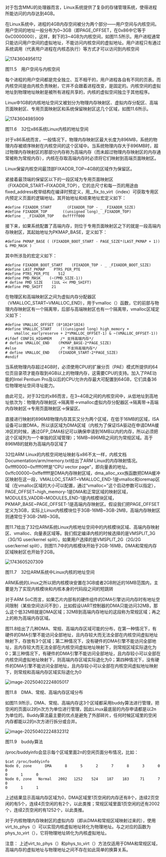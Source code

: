 对于包含MMU的处理器而言，Linux系统提供了复杂的存储管理系统，使得进程所能访问的内存达到4GB。

在Linux系统中，进程的4GB内存空间被分为两个部分——用户空间与内核空间。用户空间的地址一般分布为0~3GB（即PAGE_OFFSET，在0x86中它等于0xC0000000），这样，剩下的3~4GB为内核空间，如图11.5所示。用户进程通常只能访问用户空间的虚拟地址，不能访问内核空间的虚拟地址。用户进程只有通过系统调用（代表用户进程在内核态执行）等方式才可以访问到内核空间

![1743604956112](./figure/1743604956112.png)

图11.5　用户空间与内核空间

每个进程的用户空间都是完全独立、互不相干的，用户进程各自有不同的页表。而内核空间是由内核负责映射，它并不会跟着进程改变，是固定的。内核空间的虚拟地址到物理地址映射是被所有进程共享的，内核的虚拟空间独立于其他程序。

Linux中1GB的内核地址空间又被划分为物理内存映射区、虚拟内存分配区、高端页面映射区、专用页面映射区和系统保留映射区这几个区域，如图11.6所示。

![1743604985909](./figure/1743604985909.png)

图11.6　32位x86系统Linux内核的地址空间

对于x86系统而言，一般情况下，物理内存映射区最大长度为896MB，系统的物理内存被顺序映射在内核空间的这个区域中。当系统物理内存大于896MB时，超过物理内存映射区的那部分内存称为高端内存（而未超过物理内存映射区的内存通常被称为常规内存），内核在存取高端内存时必须将它们映射到高端页面映射区。

Linux保留内核空间最顶部FIXADDR_TOP~4GB的区域作为保留区。

紧接着最顶端的保留区以下的一段区域为专用页面映射区（FIXADDR_START~FIXADDR_TOP），它的总尺寸和每一页的用途由fixed_address枚举结构在编译时预定义，用__fix_to_virt（index）可获取专用区内预定义页面的逻辑地址。其开始地址和结束地址宏定义如下：

```
#define FIXADDR_START       (FIXADDR_TOP - _ _FIXADDR_SIZE)
#define FIXADDR_TOP       ((unsigned long)_ _FIXADDR_TOP)
#define _ _FIXADDR_TOP    0xfffff000
```

接下来，如果系统配置了高端内存，则位于专用页面映射区之下的就是一段高端内存映射区，其起始地址为PKMAP_BASE，定义如下：

```
#define PKMAP_BASE ( (FIXADDR_BOOT_START - PAGE_SIZE*(LAST_PKMAP + 1)) & PMD_MASK )
```

其中所涉及的宏定义如下：

```
#define FIXADDR_BOOT_START    (FIXADDR_TOP - _ _FIXADDR_BOOT_SIZE)
#define LAST_PKMAP    PTRS_PER_PTE
#define PTRS_PER_PTE    512
#define PMD_MASK    (~(PMD_SIZE-1))
# define PMD_SIZE    (1UL << PMD_SHIFT)
#define PMD_SHIFT    21
```

在物理区和高端映射区之间为虚拟内存分配器区（VMALLOC_START~VMALLOC_END），用于vmalloc（）函数，它的前部与物理内存映射区有一个隔离带，后部与高端映射区也有一个隔离带，vmalloc区域定义如下：

```
#define VMALLOC_OFFSET (8*1024*1024)
#define VMALLOC_START    (((unsigned long) high_memory +
    vmalloc_earlyreserve + 2*VMALLOC_OFFSET-1) & ~(VMALLOC_OFFSET-1))
#ifdef CONFIG_HIGHMEM    /* 支持高端内存*/
# define VMALLOC_END    (PKMAP_BASE-2*PAGE_SIZE)
#else                    /* 不支持高端内存*/
# define VMALLOC_END    (FIXADDR_START-2*PAGE_SIZE)
#endif
```

当系统物理内存超过4GB时，必须使用CPU的扩展分页（PAE）模式所提供的64位页目录项才能存取到4GB以上的物理内存，这需要CPU的支持。加入了PAE功能的Intel Pentium Pro及以后的CPU允许内存最大可配置到64GB，它们具备36位物理地址空间寻址能力。

由此可见，对于32位的x86而言，在3~4GB之间的内核空间中，从低地址到高地址依次为：物理内存映射区→隔离带→vmalloc虚拟内存分配器区→隔离带→高端内存映射区→专用页面映射区→保留区。

直接进行映射的896MB物理内存其实又分为两个区域，在低于16MB的区域，ISA设备可以做DMA，所以该区域为DMA区域（内核为了保证ISA驱动在申请DMA缓冲区的时候，通过GFP_DMA标记可以确保申请到16MB以内的内存，所以必须把这个区域列为一个单独的区域管理）；16MB~896MB之间的为常规区域。高于896MB的就称为高端内存区域了

32位ARM Linux的内核空间地址映射与x86不太一样，内核文档Documentation/arm/memory.txt给出了ARM Linux的内存映射情况。0xffff0000~0xffff0fff是“CPU vector page”，即向量表的地址。0xffc00000~0xffefffff是DMA内存映射区域，dma_alloc_xxx族函数把DMA缓冲区映射在这一段，VMALLOC_START~VMALLOC_END-1是vmalloc和ioremap区域（在vmalloc区域的大小可以配置，通过“vmalloc=”这个启动参数可以指定），PAGE_OFFSET~high_memory-1是DMA和正常区域的映射区域，MODULES_VADDR~MODULES_END-1是内核模块区域，PKMAP_BASE~PAGE_OFFSET-1是高端内存映射区。假设我们把PAGE_OFFSET定义为3GB，实际上Linux内核模块位于3GB-16MB~3GB-2MB，高端内存映射区则通常位于3GB-2MB~3GB。

图11.7给出了32位ARM系统Linux内核地址空间中的内核模块区域、高端内存映射区、vmalloc、向量表区域等。我们假定编译内核的时候选择的是VMSPLIT_3G（3G/1G user/kernel split）。如果用户选择的是VMSPLIT_2G（2G/2G user/kernel split），则图11.7中的内核模块开始于2GB-16MB，DMA和常规内存区域映射区也开始于2GB。

![1743605207309](./figure/1743605207309.png)

图11.7　32位ARM系统中Linux内核的地址空间

ARM系统的Linux之所以把内核模块安置在3GB或者2GB附近的16MB范围内，主要是为了实现内核模块和内核本身的代码段之间的短跳转

对于ARM SoC而言，如果芯片内部有的硬件组件的DMA引擎访问内存时有地址空间限制（某些空间访问不到），比如假设UART控制器的DMA只能访问32MB，那么这个低32MB就是DMA区域；32MB到高端内存地址的这段称为常规区域；再之上的称为高端内存区域。

图11.8给出了几种DMA、常规、高端内存区域可能的分布，在第一种情况下，有硬件的DMA引擎不能访问全部地址，且内存较大而无法全部在内核空间虚拟地址映射下，存放有3个区域；第二种情况下，没有硬件的DMA引擎不能访问全部地址，且内存较大而无法全部在内核空间虚拟地址映射下，则常规区域实际退化为0；第三种情况下，有硬件的DMA引擎不能访问全部地址，且内存较小可以全部在内核空间虚拟地址映射下，则高端内存区域实际退化为0；第四种情况下，没有硬件的DMA引擎不能访问全部地址，且内存较小可以全部在内核空间虚拟地址映射下，则常规和高端内存区域实际退化为0

![image-20250402224805017](./figure/image-20250402224805017.png)

图11.8　DMA、常规、高端内存区域分布

如图11.9所示，DMA、常规、高端内存这3个区域都采用buddy算法进行管理，把空闲的页面以2的n次方为单位进行管理，因此Linux最底层的内存申请都是以2n 为单位的。Buddy算法最主要的优点是避免了外部碎片，任何时候区域里的空闲内存都能以2的n次方进行拆分或合并。

![image-20250402224832312](./figure/image-20250402224832312.png)

图11.9　buddy算法

/proc/buddyinfo会显示每个区域里面2n的空闲页面分布情况，比如：

```
$cat /proc/buddyinfo
Node 0, zone      DMA      8      5      2      7      8      3      0      0
0      1      0
Node 0, zone   Normal   2002   1252    524    187    183     71      7      0
0      1      1
```

上述结果显示高端内存区域为0，DMA区域里1页空闲的内存还有8个，连续2页空闲的有5个，连续4页空闲的有2个，以此类推；常规区域里面1页空闲的还有2002个，连续2页空闲的有1252个，以此类推。

对于内核物理内存映射区的虚拟内存（即从DMA和常规区域映射过来的），使用virt_to_phys（）可以实现内核虚拟地址转化为物理地址。与之对应的函数为phys_to_virt（），它将物理地址转化为内核虚拟地址。

注意： 上述virt_to_phys（）和phys_to_virt（）方法仅适用于DMA和常规区域，高端内存的虚拟地址与物理地址之间不存在如此简单的换算关系。